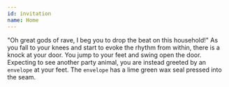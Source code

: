 ```yaml
---
id: invitation
name: Home
---
```


"Oh great gods of rave, I beg you to drop the beat on this household!" As you fall to your knees and start to evoke the rhythm from within, there is a knock at your door. You jump to your feet and swing open the door. Expecting to see another party animal, you are instead greeted by an `envelope` at your feet. The `envelope` has a lime green wax seal pressed into the seam.
